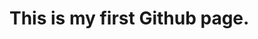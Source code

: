 <!DOCTYPE html>
<html>
  <head>
  </head>
  <body>
    <h1>This is my first Github page.</h1>
  </body>
</html>
